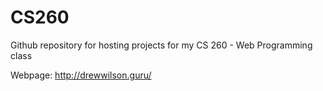 # CS260
Github repository for hosting projects for my CS 260 - Web Programming class

Webpage: http://drewwilson.guru/
